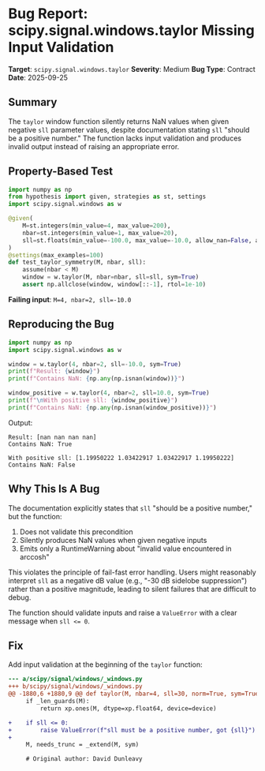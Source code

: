 # Bug Report: scipy.signal.windows.taylor Missing Input Validation

**Target**: `scipy.signal.windows.taylor`
**Severity**: Medium
**Bug Type**: Contract
**Date**: 2025-09-25

## Summary

The `taylor` window function silently returns NaN values when given negative `sll` parameter values, despite documentation stating `sll` "should be a positive number." The function lacks input validation and produces invalid output instead of raising an appropriate error.

## Property-Based Test

```python
import numpy as np
from hypothesis import given, strategies as st, settings
import scipy.signal.windows as w

@given(
    M=st.integers(min_value=4, max_value=200),
    nbar=st.integers(min_value=1, max_value=20),
    sll=st.floats(min_value=-100.0, max_value=-10.0, allow_nan=False, allow_infinity=False)
)
@settings(max_examples=100)
def test_taylor_symmetry(M, nbar, sll):
    assume(nbar < M)
    window = w.taylor(M, nbar=nbar, sll=sll, sym=True)
    assert np.allclose(window, window[::-1], rtol=1e-10)
```

**Failing input**: `M=4, nbar=2, sll=-10.0`

## Reproducing the Bug

```python
import numpy as np
import scipy.signal.windows as w

window = w.taylor(4, nbar=2, sll=-10.0, sym=True)
print(f"Result: {window}")
print(f"Contains NaN: {np.any(np.isnan(window))}")

window_positive = w.taylor(4, nbar=2, sll=10.0, sym=True)
print(f"\nWith positive sll: {window_positive}")
print(f"Contains NaN: {np.any(np.isnan(window_positive))}")
```

Output:
```
Result: [nan nan nan nan]
Contains NaN: True

With positive sll: [1.19950222 1.03422917 1.03422917 1.19950222]
Contains NaN: False
```

## Why This Is A Bug

The documentation explicitly states that `sll` "should be a positive number," but the function:
1. Does not validate this precondition
2. Silently produces NaN values when given negative inputs
3. Emits only a RuntimeWarning about "invalid value encountered in arccosh"

This violates the principle of fail-fast error handling. Users might reasonably interpret `sll` as a negative dB value (e.g., "-30 dB sidelobe suppression") rather than a positive magnitude, leading to silent failures that are difficult to debug.

The function should validate inputs and raise a `ValueError` with a clear message when `sll <= 0`.

## Fix

Add input validation at the beginning of the `taylor` function:

```diff
--- a/scipy/signal/windows/_windows.py
+++ b/scipy/signal/windows/_windows.py
@@ -1880,6 +1880,9 @@ def taylor(M, nbar=4, sll=30, norm=True, sym=True, *, xp=None, device=None):
     if _len_guards(M):
         return xp.ones(M, dtype=xp.float64, device=device)

+    if sll <= 0:
+        raise ValueError(f"sll must be a positive number, got {sll}")
+
     M, needs_trunc = _extend(M, sym)

     # Original author: David Dunleavy